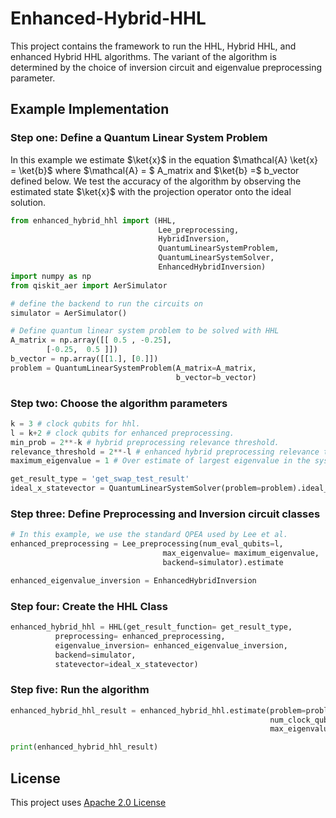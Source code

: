 # Enhanced-Hybrid-HHL
This project contains the framework to run the HHL, Hybrid HHL, and enhanced Hybrid HHL algorithms.
The variant of the algorithm is determined by the choice of inversion circuit and 
eigenvalue preprocessing parameter.

## Example Implementation 
### Step one: Define a Quantum Linear System Problem
In this example we estimate $\ket{x}$ in the equation $\mathcal{A} \ket{x} = \ket{b}$
where $\mathcal{A} = $ A_matrix and $\ket{b} =$ b_vector defined below. We test the accuracy
of the algorithm by observing the estimated state $\ket{x}$ with the projection operator 
onto the ideal solution.

```python
from enhanced_hybrid_hhl import (HHL, 
                                 Lee_preprocessing,  
                                 HybridInversion, 
                                 QuantumLinearSystemProblem, 
                                 QuantumLinearSystemSolver,
                                 EnhancedHybridInversion)
import numpy as np
from qiskit_aer import AerSimulator

# define the backend to run the circuits on
simulator = AerSimulator()

# Define quantum linear system problem to be solved with HHL
A_matrix = np.array([[ 0.5 , -0.25],
        [-0.25,  0.5 ]])
b_vector = np.array([[1.], [0.]])
problem = QuantumLinearSystemProblem(A_matrix=A_matrix,
                                     b_vector=b_vector)
```
### Step two: Choose the algorithm parameters
```python
k = 3 # clock qubits for hhl.
l = k+2 # clock qubits for enhanced preprocessing.
min_prob = 2**-k # hybrid preprocessing relevance threshold.
relevance_threshold = 2**-l # enhanced hybrid preprocessing relevance threshold.
maximum_eigenvalue = 1 # Over estimate of largest eigenvalue in the system.

get_result_type = 'get_swap_test_result'
ideal_x_statevector = QuantumLinearSystemSolver(problem=problem).ideal_x_statevector
```

### Step three: Define Preprocessing and Inversion circuit classes
```python
# In this example, we use the standard QPEA used by Lee et al.
enhanced_preprocessing = Lee_preprocessing(num_eval_qubits=l,
                                  max_eigenvalue= maximum_eigenvalue, 
                                  backend=simulator).estimate

enhanced_eigenvalue_inversion = EnhancedHybridInversion
```
### Step four: Create the HHL Class
```python
enhanced_hybrid_hhl = HHL(get_result_function= get_result_type,
          preprocessing= enhanced_preprocessing,
          eigenvalue_inversion= enhanced_eigenvalue_inversion,
          backend=simulator,
          statevector=ideal_x_statevector)
```
### Step five: Run the algorithm
```python
enhanced_hybrid_hhl_result = enhanced_hybrid_hhl.estimate(problem=problem,
                                                          num_clock_qubits=k,
                                                          max_eigenvalue=1)

print(enhanced_hybrid_hhl_result)
```
## License

This project uses [Apache 2.0 License]([url](https://github.com/jackhmorgan/Enhanced-Hybrid-HHL/blob/main/LICENSE)https://github.com/jackhmorgan/Enhanced-Hybrid-HHL/blob/main/LICENSE)









